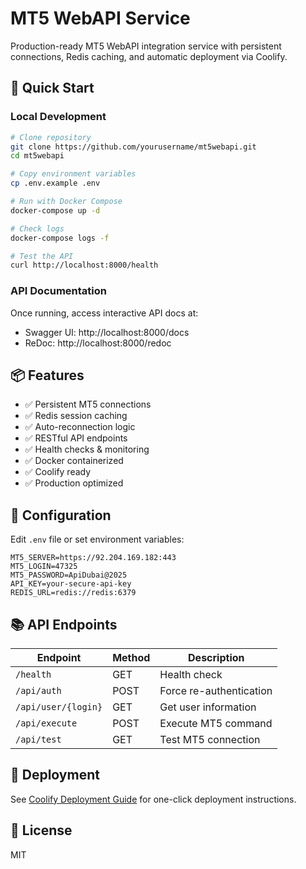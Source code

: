 # MT5 WebAPI Service

Production-ready MT5 WebAPI integration service with persistent connections, Redis caching, and automatic deployment via Coolify.

## 🚀 Quick Start

### Local Development
```bash
# Clone repository
git clone https://github.com/yourusername/mt5webapi.git
cd mt5webapi

# Copy environment variables
cp .env.example .env

# Run with Docker Compose
docker-compose up -d

# Check logs
docker-compose logs -f

# Test the API
curl http://localhost:8000/health
```

### API Documentation
Once running, access interactive API docs at:
- Swagger UI: http://localhost:8000/docs
- ReDoc: http://localhost:8000/redoc

## 📦 Features

- ✅ Persistent MT5 connections
- ✅ Redis session caching
- ✅ Auto-reconnection logic
- ✅ RESTful API endpoints
- ✅ Health checks & monitoring
- ✅ Docker containerized
- ✅ Coolify ready
- ✅ Production optimized

## 🔧 Configuration

Edit `.env` file or set environment variables:

```env
MT5_SERVER=https://92.204.169.182:443
MT5_LOGIN=47325
MT5_PASSWORD=ApiDubai@2025
API_KEY=your-secure-api-key
REDIS_URL=redis://redis:6379
```

## 📚 API Endpoints

| Endpoint | Method | Description |
|----------|--------|-------------|
| `/health` | GET | Health check |
| `/api/auth` | POST | Force re-authentication |
| `/api/user/{login}` | GET | Get user information |
| `/api/execute` | POST | Execute MT5 command |
| `/api/test` | GET | Test MT5 connection |

## 🚢 Deployment

See [Coolify Deployment Guide](docs/COOLIFY_MT5_DEPLOYMENT_GUIDE.md) for one-click deployment instructions.

## 📝 License

MIT
